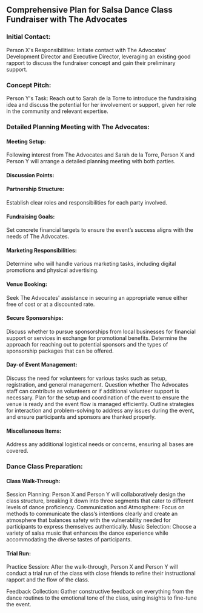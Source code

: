 <h2>Comprehensive Plan for Salsa Dance Class Fundraiser with The Advocates</h2>

<h3>Initial Contact:</h3>
Person X's Responsibilities: Initiate contact with The Advocates' Development Director and Executive Director, leveraging an existing good rapport to discuss the fundraiser concept and gain their preliminary support.


<h3>Concept Pitch:</h3>
Person Y's Task: Reach out to Sarah de la Torre to introduce the fundraising idea and discuss the potential for her involvement or support, given her role in the community and relevant expertise.


<h3>Detailed Planning Meeting with The Advocates:</h3>
<h4>Meeting Setup:</h4> Following interest from The Advocates and Sarah de la Torre, Person X and Person Y will arrange a detailed planning meeting with both parties.

<h4>Discussion Points:</h4>
<h4>Partnership Structure:</h4> Establish clear roles and responsibilities for each party involved.
<h4>Fundraising Goals:</h4> Set concrete financial targets to ensure the event’s success aligns with the needs of The Advocates.
<h4>Marketing Responsibilities:</h4> Determine who will handle various marketing tasks, including digital promotions and physical advertising.
<h4>Venue Booking:</h4> Seek The Advocates' assistance in securing an appropriate venue either free of cost or at a discounted rate.
<h4>Secure Sponsorships:</h4>Discuss whether to pursue sponsorships from local businesses for financial support or services in exchange for promotional benefits.
Determine the approach for reaching out to potential sponsors and the types of sponsorship packages that can be offered.
<h4>Day-of Event Management:</h4> Discuss the need for volunteers for various tasks such as setup, registration, and general management.
Question whether The Advocates staff can contribute as volunteers or if additional volunteer support is necessary.
Plan for the setup and coordination of the event to ensure the venue is ready and the event flow is managed efficiently.
Outline strategies for interaction and problem-solving to address any issues during the event, and ensure participants and sponsors are thanked properly.
<h4>Miscellaneous Items:</h4> Address any additional logistical needs or concerns, ensuring all bases are covered.


<h3>Dance Class Preparation:</h3>
<h4>Class Walk-Through:</h4>
Session Planning: Person X and Person Y will collaboratively design the class structure, breaking it down into three segments that cater to different levels of dance proficiency.
Communication and Atmosphere: Focus on methods to communicate the class’s intentions clearly and create an atmosphere that balances safety with the vulnerability needed for participants to express themselves authentically.
Music Selection: Choose a variety of salsa music that enhances the dance experience while accommodating the diverse tastes of participants.
<h4>Trial Run:</h4>
Practice Session: After the walk-through, Person X and Person Y will conduct a trial run of the class with close friends to refine their instructional rapport and the flow of the class.


Feedback Collection: Gather constructive feedback on everything from the dance routines to the emotional tone of the class, using insights to fine-tune the event.
